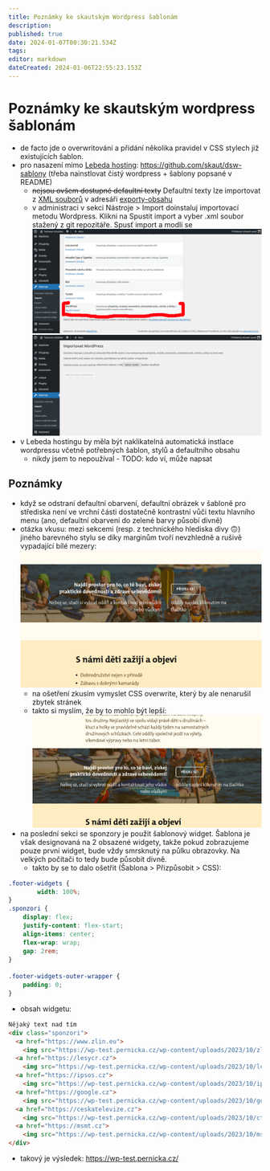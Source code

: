 ```yaml
---
title: Poznámky ke skautským Wordpress šablonám
description: 
published: true
date: 2024-01-07T00:30:21.534Z
tags: 
editor: markdown
dateCreated: 2024-01-06T22:55:23.153Z
---
```


# Poznámky ke skautským wordpress šablonám
- de facto jde o overwritování a přidání několika pravidel v CSS stylech již existujících šablon.
- pro nasazení mimo [Lebeda hosting](https://lebedahosting.cz/): https://github.com/skaut/dsw-sablony (třeba nainstlovat čistý wordpress + šablony popsané v README)
  - ~~nejsou ovšem dostupné defaultní texty~~ Defaultní texty lze importovat z [XML souborů](https://github.com/skaut/dsw-sablony/commit/2f4e5a422c3e50324886b0a3b6c9c690998885ab) v adresáři [exporty-obsahu](https://github.com/skaut/dsw-sablony/tree/master/exporty-obsahu)
  - v administraci v sekci Nástroje > Import doinstaluj importovací metodu Wordpress. Klikni na Spustit import a vyber .xml soubor stažený z git repozitáře. Spusť import a modli se
  ![wp_skaut_import_1.png](/obrazky/wordpress/wp_skaut_import_1.png)
  ![wp_skaut_import.png](/obrazky/wordpress/wp_skaut_import.png)
- v Lebeda hostingu by měla být naklikatelná automatická instlace wordpressu včetně potřebných šablon, stylů a defaultního obsahu
  - nikdy jsem to nepoužíval - TODO: kdo ví, může napsat
## Poznámky
- když se odstraní defaultní obarvení, defaultní obrázek v šabloně pro střediska není ve vrchní části dostatečně kontrastní vůči textu hlavního menu (ano, defaultní obarvení do zelené barvy působí divně)
- otázka vkusu: mezi sekcemi (resp. z technického hlediska divy :upside_down_face:) jiného barevného stylu se díky marginům tvoří nevzhledně a rušivě vypadající bílé mezery:
  ![wp_skaut_whitespaces.png](/obrazky/wordpress/wp_skaut_whitespaces.png)
  - na ošetření zkusím vymyslet CSS overwrite, který by ale nenarušil zbytek stránek
  - takto si myslím, že by to mohlo být lepší:
  ![wp_skaut_whitespaces_corrected.png](/obrazky/wordpress/wp_skaut_whitespaces_corrected.png)
- na poslední sekci se sponzory je použit šablonový widget. Šablona je však designovaná na 2 obsazené widgety, takže pokud zobrazujeme pouze první widget, bude vždy smrsknutý na půlku obrazovky. Na velkých počítači to tedy bude působit divně. 
  - takto by se to dalo ošetřit (Šablona > Přizpůsobit > CSS):
```css
.footer-widgets {
		width: 100%;
}
.sponzori {
    display: flex;
    justify-content: flex-start;
    align-items: center;
    flex-wrap: wrap;
    gap: 2rem;
}

.footer-widgets-outer-wrapper {
    padding: 0;
}
```
  - obsah widgetu: 
```html
Nějaký text nad tím
<div class="sponzori">
  <a href="https://www.zlin.eu">
    <img src="https://wp-test.pernicka.cz/wp-content/uploads/2023/10/zlin-logo.png" alt="" width="300" /></a>
  <a href="https://lesycr.cz">
    <img src="https://wp-test.pernicka.cz/wp-content/uploads/2023/10/lcr-logo.png" alt="" width="150" /></a>
  <a href="https://ipsos.cz">
    <img src="https://wp-test.pernicka.cz/wp-content/uploads/2023/10/ipsos-logo.png" alt="" width="110" /></a>
  <a href="https://google.cz">
    <img src="https://wp-test.pernicka.cz/wp-content/uploads/2023/10/google-logo.png" alt="" width="250" /></a>
  <a href="https://ceskatelevize.cz">
    <img src="https://wp-test.pernicka.cz/wp-content/uploads/2023/10/ct-logo.png" alt="" width="160" /></a>
  <a href="https://msmt.cz">
    <img src="https://wp-test.pernicka.cz/wp-content/uploads/2023/10/msmt-logo.png" alt="" width="150" /></a>
</div>
```
  - takový je výsledek: https://wp-test.pernicka.cz/